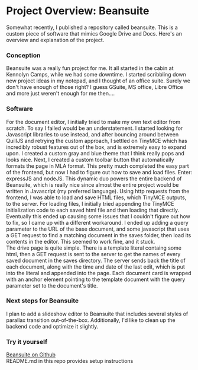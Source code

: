 # Project Overview: Beansuite
Somewhat recently, I published a repository called beansuite. This is a custom piece of software that mimics Google Drive and Docs. Here's an overview and explanation of the project.
### Conception
Beansuite was a really fun project for me. It all started in the cabin at Kennolyn Camps, while we had some downtime. I started scribbling down new project ideas in my notepad, and I thought of an office suite. Surely we don't have enough of those right? I guess GSuite, MS office, Libre Office and more just weren't enough for me then....
### Software 
For the document editor, I initially tried to make my own text editor from scratch. To say I failed would be an understatement. I started looking for Javascript libraries to use instead, and after bouncing around between QuillJS and retrying the custom approach, I settled on TinyMCE which has incredibly robust features out of the box, and is extremely easy to expand upon. I created a custom gray and blue theme that I think really pops and looks nice. Next, I created a custom toolbar button that automatically formats the page in MLA format. This pretty much completed the easy part of the frontend, but now I had to figure out how to save and load files. Enter: expressJS and nodeJS. This dynamic duo powers the entire backend of Beansuite, which is really nice since almost the entire project would be written in Javascript (my preferred language). Using http requests from the frontend, I was able to load and save HTML files, which TinyMCE outputs, to the server. For loading files, I initially tried appending the TinyMCE initialization code to each saved html file and then loading that directly. Eventually this ended up causing some issues that I couldn't figure out how to fix, so I came up with a different workaround. I ended up adding a query parameter to the URL of the base document, and some javascript that uses a GET request to find a matching document in the saves folder, then load its contents in the editor. This seemed to work fine, and it stuck.
<br>
The drive page is quite simple. There is a template literal containg some html, then a GET request is sent to the server to get the names of every saved document in the saves directory. The server sends back the title of each document, along with the time and date of the last edit, which is put into the literal and appended into the page. Each document card is wrapped with an anchor element pointing to the template document with the query parameter set to the document's title.

### Next steps for Beansuite
I plan to add a slideshow editor to Beansuite that includes several styles of parallax transition out-of-the-box. Additionally, I'd like to clean up the backend code and optimize it slightly.

### Try it yourself
<a target="_blank" class="underline" href="https://github.com/bean-frog/beansuite">Beansuite on Github</a>
<br>
README.md in this repo provides setup instructions